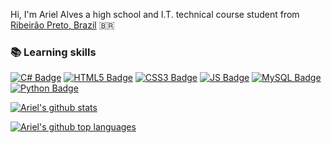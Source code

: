 Hi, I'm Ariel Alves a high school and I.T. technical course student from [Ribeirão Preto, Brazil](https://www.google.com.br/maps/place/Ariel+Alves/@-21.1794523,-47.8849868,12z/data=!3m1!4b1!4m6!3m5!1s0x94b9bf1d68acc21d:0x37b8ee0abedeea39!8m2!3d-21.1694018!4d-47.8110855!16zL20vMDFzcXNz?entry=ttu) 🇧🇷

###  📚 Learning skills
[![C# Badge](https://img.shields.io/badge/C%23-239120?style=for-the-badge&logo=c-sharp&logoColor=white)](https://github.com/AriiiAlves)
[![HTML5 Badge](https://img.shields.io/badge/HTML5-E34F26?style=for-the-badge&logo=html5&logoColor=white)](https://github.com/AriiiAlves)
[![CSS3 Badge](https://img.shields.io/badge/CSS3-1572B6?style=for-the-badge&logo=css3&logoColor=white)](https://github.com/AriiiAlves)
[![JS Badge](https://img.shields.io/badge/JavaScript-F7DF1E?style=for-the-badge&logo=javascript&logoColor=black)](https://github.com/AriiiAlves)
[![MySQL Badge](https://img.shields.io/badge/MySQL-00000F?style=for-the-badge&logo=mysql&logoColor=white)](https://github.com/AriiiAlves)
[![Python Badge](https://img.shields.io/badge/Python-3776AB?style=for-the-badge&logo=python&logoColor=white)](https://github.com/AriiiAlves)

[![Ariel's github stats](https://github-readme-stats.vercel.app/api?username=ariiialves&show_icons=true&title_color=fff&icon_color=79ff97&text_color=9f9f9f&bg_color=151515&count_private=true)](https://github.com/ariiialves)

[![Ariel's github top languages](https://github-readme-stats.vercel.app/api/top-langs?username=ariiialves&show_icons=true&&langs_count=5&title_color=fff&icon_color=79ff97&text_color=9f9f9f&bg_color=151515&layout=compact&hide=tex,html,css,jupyternotebook)](https://github.com/ariiialves)
